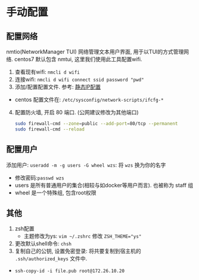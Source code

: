 # 手动配置

## 配置网络
nmtio(NetworkManager TUI) 网络管理文本用户界面, 用于以TUI的方式管理网络. centos7 默认包含 nmtui, 这里我们使用此工具配置wifi.
1. 查看现有wifi: `nmcli d wifi`
2. 连接wifi:  `nmcli d wifi connect ssid password "pwd"`
3. 添加/配置配置文件. 参考: [静态IP配置](/doc/static-ip.md)
  - centos 配置文件在: `/etc/sysconfig/network-scripts/ifcfg-*`
4. 配置防火墙, 开启 80 端口. (公网建议修改为其他端口)
    ```Bash
    sudo firewall-cmd --zone=public --add-port=80/tcp --permanent
    sudo firewall-cmd --reload
    ```

## 配置用户
添加用户: `useradd -m -g users -G wheel wzs`: 将 `wzs` 换为你的名字
- 修改密码:`passwd wzs`
- users 是所有普通用户的集合(相较与如docker等用户而言). 也被称为 staff 组
- wheel 是一个特殊组, 包含root权限

## 其他
1. zsh配置
    - 主题修改为ys: `vim ~/.zshrc` 修改 `ZSH_THEME="ys"`
2. 更改默认shell命令: `chsh`
3. 复制自己的公钥, 设置免密登录: 将共要复制到宿主机的 `.ssh/authorized_keys` 文件中.
  - `ssh-copy-id -i file.pub root@172.26.10.20`
